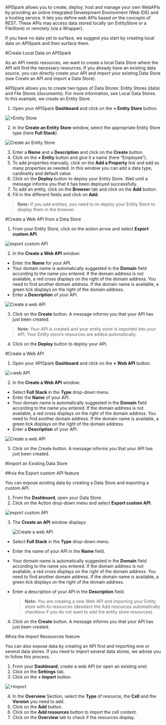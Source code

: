APISpark allows you to create, deploy, host and manage your own WebAPIs by providing an online Integrated Development Environment (Web IDE) and a hosting service. It lets you define web APIs based on the concepts of REST. These APIs may access data stored locally (an EntityStore or a FileStore) or remotely (via a Wrapper).

If you have no data yet to surface, we suggest you start by creating local data on APISpark and then surface them.

#Create Local Data on APISpark

As an API needs resources, we want to create a local Data Store where the API will find the necessary resources. If you already have an existing data source, you can directly create your API and import your existing Data Store (see Create an API and import a Data Store).

APISpark allows you to create two types of Data Stores: Entity Stores (data) and File Stores (documents). For more information, see Local Data Stores.
In this example, we create an Entity Store.

1. Open your APISpark **Dashboard** and click on the **+ Entity Store** button.

  ![+Entity Store](images/01.jpg "+Entity Store")

2. In the **Create an Entity Store** window, select the appropriate Entity Store type (here **Full Stack**).

  ![Create an Entity Store](images/02.jpg "Create an Entity Store")

3. Enter a **Name** and a **Description** and click on the **Create** button.
4. Click on the **+ Entity** button and give it a name (here “Employee”).
5. To add properties manually, click on the **Add a Property** link and add as many properties as needed. In this window you can add a data type, cardinality and default value.
6. Click on the **Deploy** button to deploy your Entity Store. Wait until a message informs you that it has been deployed successfully.
7. To add an entity, click on the **Browser** tab and click on the **Add** button.
8. Fill in the different fields and click on **Add**.

> **Note:** If you add entities, you need to re-deploy your Entity Store to display them in the browser.


#Create a Web API from a Data Store


1. From your Entity Store, click on the action arrow and select **Export custom API**.

  ![export custom API](images/03.jpg "export custom API")

2. In the **Create a Web API** window:

 * Enter the **Name** for your API.
 * Your domain name is automatically suggested in the **Domain** field according to the name you entered. If the domain address is not available, a red cross displays on the right of the domain address. You need to find another domain address. If the domain name is available, a green tick displays on the right of the domain address.
 * Enter a **Description** of your API.

  ![Create a web API](images/04.jpg "Create a web API")

3. Click on the **Create** button. A message informs you that your API has just been created.

  > **Note:** Your API is created and your entity store is imported into your API. Your Entity store’s resources are added automatically.

4. Click on the **Deploy** button to deploy your API.

#Create a Web API

1. Open your APISpark **Dashboard** and click on the **+ Web API** button.

  ![+web API](images/05.jpg "+web API")

2. In the **Create a Web API** window:
 * Select **Full Stack** in the **Type** drop-down menu.
 * Enter the **Name** of your API.
 * Your domain name is automatically suggested in the **Domain** field according to the name you entered. If the domain address is not available, a red cross displays on the right of the domain address. You need to find another domain address. If the domain name is available, a green tick displays on the right of the domain address.
 * Enter a **Description** of your API.

  ![Create a web API](images/06.jpg "Create a web API")

3. Click on the Create button. A message informs you that your API has just been created.

#Import an Existing Data Store

##via the Export custom API feature

You can expose existing data by creating a Data Store and exporting a custom API.

1. From the **Dashboard**, open your Data Store.
2. Click on the Action drop-down menu and select **Export custom API**.

  ![export custom API](images/07.jpg "Export custom API")

3. The **Create an API** window displays:

    ![Create a web API](images/08.jpg "Create a web API")

  * Select **Full Stack** in the **Type** drop-down menu.
  * Enter the name of your API in the **Name** field.
  * Your domain name is automatically suggested in the **Domain** field according to the name you entered. If the domain address is not available, a red cross displays on the right of the domain address. You need to find another domain address. If the domain name is available, a green tick displays on the right of the domain address.
  * Enter a description of your API in the **Description** field.

    > **Note:** You are creating a new Web API and importing your Entity store with its resources (deselect the Add resources automatically checkbox if you do not want to add the entity store resources).

4. Click on the **Create** button. A message informs you that your API has just been created.


##via the Import Ressources feature

You can also expose data by creating an API first and importing one or several data stores. If you need to import several data stores, we advise you to follow this process.

1. From your **Dashboard**, create a web API (or open an existing one)
2. Click on the **Settings** tab.
3. Click on the **+ Import** button.

  ![+Import](images/09.jpg "+Import")

4. In the **Overview** Section, select the **Type** of resource, the **Cell** and the **Version** you need to add.
5. Click on the **Add** button.
6. Click on the **Add resources** button to import the cell content.
7. Click on the **Overview** tab to check if the resources display.
